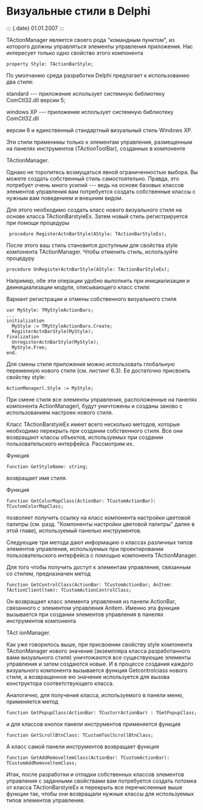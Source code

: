 Визуальные стили в Delphi
=========================

::: {.date}
01.01.2007
:::

TActionManager является своего рода \"командным пунктом\", из которого
должны управляться элементы управления приложения. Нас интересует только
одно свойство этого компонента

    property Style: TActionBarStyle; 

По умолчанию среда разработки Delphi предлагает к использованию два
стиля:

standard --- приложение использует системную библиотеку ComCtl32.dll
версии 5; 

windows XP --- приложение использует системную библиотеку ComCtl32.dll

версии 6 и единственный стандартный визуальный стиль Windows XP.

Эти стили применимы только к элементам управления, размещенным на
панелях инструментов (TActionToolBar), созданных в компоненте

TActionManager.

Однако не торопитесь возмущаться явной ограниченностью выбора. Вы можете
создать собственный стиль самостоятельно. Правда, это потребует очень
много усилий --- ведь на основе базовых классов элементов управления вам
потребуется создать собственные классы с нужным вам поведением и внешним
видом.

Для этого необходимо создать класс нового визуального стиля на основе
класса TActionBarstyieEx. Затем новый стиль регистрируется при помощи
процедуры

     procedure RegisterActnBarStyle(AStyle: TActionBarStyleEx); 

После этого ваш стиль становится доступным для свойства style компонента
TActionManager. Чтобы отменить стиль, используйте процедуру

    procedure UnRegisterActnBarStyle(AStyle: TActionBarStyleEx); 

Например, обе эти операции удобно выполнить при инициализации и
деинициализации модуля, описывающего класс стиля:

Вариант регистрации и отмены собственного визуального стиля 

    var MyStyle: TMyStyleActionBars; 
    ... 
    initialization 
      MyStyle := TMyStyleActionBars.Create; 
      RegisterActnBarStyle(MyStyle); 
    finalization 
      UnregisterActnBarStyle(MyStyle); 
      MyStyle.Free; 
    end. 

Для смены стиля приложения можно использовать глобальную переменную
нового стиля (см. листинг 6.3). Ее достаточно присвоить свойству style:

    ActionManagerl.Style := MyStyle; 

При смене стиля все элементы управления, расположенные на панелях
компонента ActionManagerl, будут уничтожены и созданы заново с
использованием настроек нового стиля.

Класс TActionBarstyieEx имеет всего несколько методов, которые
необходимо перекрыть при создании собственного стиля. Все они возвращают
классы объектов, используемых при создании пользовательского интерфейса.
Рассмотрим их.

Функция

    function GetStyleName: string; 

возвращает имя стиля. 

Функция

    function GetColorMapClass(ActionBar: TCustomActionBar): TCustomColorMapClass;

позволяет получить ссылку на класс компонента настройки цветовой палитры
(см. разд. \"Компоненты настройки цветовой палитры\" далее в этой
главе), используемый панелью инструментов.

Следующие три метода дают информацию о классах различных типов элементов
управления, используемых при проектировании пользовательского интерфейса
с помощью компонента TActionManager.

Для того чтобы получить доступ к элементам управления, связанным со
стилем, предназначен метод

    function GetControlClass(ActionBar: TCustomActionBar; AnItem:  
    TActionClientltem): TCustomActionControlClass; 

Он возвращает класс элемента управления из панели ActionBar, связанного
с элементом управления Anitem. Именно эта функция вызывается при
создании элементов управления в панелях инструментов компонента 

TAct ionManager.

Как уже говорилось выше, при присвоении свойству style компонента
TActionManager нового значения (экземпляра класса разработанного вами
визуального стиля) уничтожаются все существующие элементы управления и
затем создаются новые. И в процессе создания каждого визуального
компонента вызывается функция Getcontrolciass нового стиля, а
возвращенное ею значение используется для вызова конструктора
соответствующего класса.

Аналогично, для получения класса, используемого в панели меню,
применяется метод

    function GetPopupClass(ActionBar: TCustorrActionBar) : TGetPopupClass; 

и для классов кнопок панели инструментов применяется функция

    function GetScrollBtnClass: TCustomToolScrollBtnClass; 

А класс самой панели инструментов возвращает функция

    function GetAddRemoveltemClass(ActionBar: TCustomActionBar): TCustomAddRemoveltemClass;

Итак, после разработки и отладки собственных классов элементов
управления с заданными свойствами вам потребуется создать потомка от
класса TActionBarstyieEx и перекрыть все перечисленные выше функции так,
чтобы они возвращали нужные классы для используемых типов элементов
управления.
